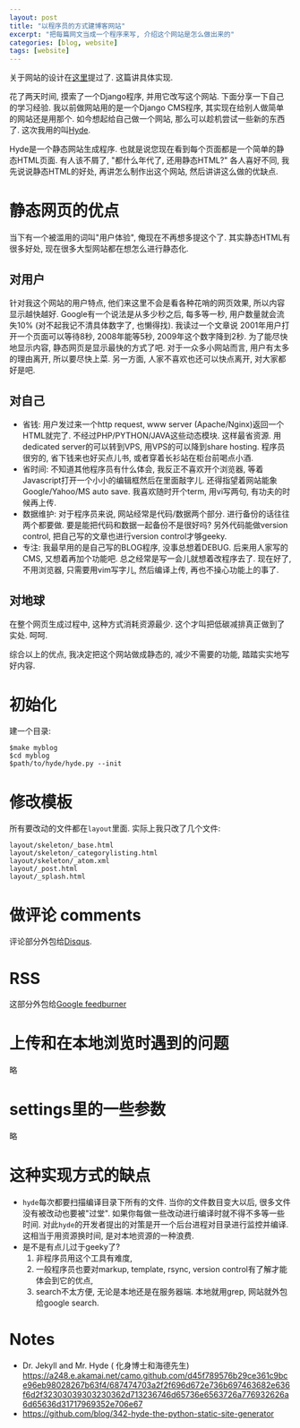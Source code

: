 ```yaml
---
layout: post
title: "以程序员的方式建博客网站"
excerpt: "把每篇网文当成一个程序来写, 介绍这个网站是怎么做出来的"
categories: [blog, website]
tags: [website]
---
```



关于网站的设计在[这里][design]提过了. 这篇讲具体实现.

花了两天时间, 摸索了一个Django程序, 并用它改写这个网站. 下面分享一下自己的学习经验.
我以前做网站用的是一个Django CMS程序, 其实现在给别人做简单的网站还是用那个. 如今想起给自己做一个网站, 那么可以趁机尝试一些新的东西了. 这次我用的叫[Hyde][]. 

Hyde是一个静态网站生成程序. 也就是说您现在看到每个页面都是一个简单的静态HTML页面. 有人该不屑了, "都什么年代了, 还用静态HTML?" 各人喜好不同, 我先说说静态HTML的好处, 再讲怎么制作出这个网站, 然后讲讲这么做的优缺点.


静态网页的优点
==============
当下有一个被滥用的词叫"用户体验", 俺现在不再想多提这个了. 其实静态HTML有很多好处, 现在很多大型网站都在想怎么进行静态化. 

对用户
-------
针对我这个网站的用户特点, 他们来这里不会是看各种花哨的网页效果, 所以内容显示越快越好. Google有一个说法是从多少秒之后, 每多等一秒, 用户数量就会流失10% (对不起我记不清具体数字了, 也懒得找). 
我读过一个文章说 2001年用户打开一个页面可以等待8秒, 2008年能等5秒, 2009年这个数字降到2秒. 
为了能尽快地显示内容, 静态网页是显示最快的方式了吧. 对于一众多小网站而言, 用户有太多的理由离开, 所以要尽快上菜. 另一方面, 人家不喜欢也还可以快点离开, 对大家都好是吧. 

对自己
-------
 * 省钱: 用户发过来一个http request, www server (Apache/Nginx)返回一个HTML就完了. 不经过PHP/PYTHON/JAVA这些动态模块. 这样最省资源. 用dedicated server的可以转到VPS, 用VPS的可以降到share hosting. 程序员很穷的, 省下钱来也好买点儿书, 或者穿着长衫站在柜台前喝点小酒.
 * 省时间: 不知道其他程序员有什么体会, 我反正不喜欢开个浏览器, 等着Javascript打开一个小小的编辑框然后在里面敲字儿. 还得指望着网站能象Google/Yahoo/MS auto save. 我喜欢随时开个term, 用vi写两句, 有功夫的时候再上传.
 * 数据维护: 对于程序员来说, 网站经常是代码/数据两个部分. 进行备份的话往往两个都要做. 要是能把代码和数据一起备份不是很好吗? 
 另外代码能做version control, 把自己写的文章也进行version control才够geeky. 
 * 专注: 我最早用的是自己写的BLOG程序, 没事总想着DEBUG. 后来用人家写的CMS, 又想着再加个功能吧. 总之经常是写一会儿就想着改程序去了. 现在好了, 不用浏览器, 只需要用vim写字儿, 然后编译上传, 再也不操心功能上的事了.

对地球
------
在整个网页生成过程中, 这种方式消耗资源最少. 这个才叫把低碳减排真正做到了实处. 呵呵. 

综合以上的优点, 我决定把这个网站做成静态的, 减少不需要的功能, 踏踏实实地写好内容. 

初始化
=========
建一个目录:

    $make myblog
    $cd myblog
    $path/to/hyde/hyde.py --init

修改模板
=========
所有要改动的文件都在`layout`里面. 实际上我只改了几个文件:

    layout/skeleton/_base.html
    layout/skeleton/_categorylisting.html
    layout/skeleton/_atom.xml
    layout/_post.html
    layout/_splash.html

做评论 comments
================
评论部分外包给[Disqus](http://disqus.com).

RSS
=========
这部分外包给[Google feedburner](http://feedburner.google.com)

上传和在本地浏览时遇到的问题
=============================
略

settings里的一些参数
======================
略

这种实现方式的缺点
=====================
 * `hyde`每次都要扫描编译目录下所有的文件. 当你的文件数目变大以后, 很多文件没有被改动也要被"过堂". 
 如果你每做一些改动进行编译时就不得不多等一些时间. 
 对此`hyde`的开发者提出的对策是开一个后台进程对目录进行监控并编译. 
 这相当于用资源换时间, 是对本地资源的一种浪费. 
 * 是不是有点儿过于geeky了? 
   1. 非程序员用这个工具有难度,
   1. 一般程序员也要对markup, template, rsync, version control有了解才能体会到它的优点,
   1. search不太方便, 无论是本地还是在服务器端. 本地就用grep,
   网站就外包给google search. 

Notes
=========
 * Dr. Jekyll and Mr. Hyde ( 化身博士和海德先生)
https://a248.e.akamai.net/camo.github.com/d45f789576b29ce361c9bce96eb98028267b63f4/687474703a2f2f696d672e736b697463682e636f6d2f32303039303230362d713236746d65736e6563726a776932626a6d65636d31717969352e706e67
 * https://github.com/blog/342-hyde-the-python-static-site-generator

[design]: /blog/2010/06/c2-website-design.html
[Hyde]: http://github.com/lakshmivyas/hyde/
[wiki]: http://wiki.github.com/lakshmivyas/hyde/

